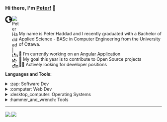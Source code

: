 ### Hi there, I'm [Peter!](https://www.peterhaddad.ca/) 👋
<a href="https://www.peterhaddad.ca/">
    <img align="left" alt="peterhaddad.ca" width="22px" src="https://raw.githubusercontent.com/iconic/open-iconic/master/svg/globe.svg" />
</a>
<a href="https://www.linkedin.com/in/haddadpeter/">
    <img align="left" alt="Peter Haddad | LinkedIn" width="22px" src="https://cdn.jsdelivr.net/npm/simple-icons@v3/icons/linkedin.svg" />
</a>

<br />
<br />

My name is Peter Haddad and I recently graduated with a Bachelor of Applied Science - BASc in Computer Engineering from the University of Ottawa.

- 🔭 I’m currently working on an [Angular Application](https://github.com/phadd062/Angular-Project)
- 🥅 My goal this year is to contribute to Open Source projects
- 👨‍💻 Actively looking for developer positions

**Languages and Tools:**  
<details>
  <summary>:zap: Software Dev</summary>
    <a href="https://www.python.org/">
        <img align="left" alt="Python" width="26px" src="https://raw.githubusercontent.com/github/explore/80688e429a7d4ef2fca1e82350fe8e3517d3494d/topics/python/python.png" />
    </a>
    <a href="https://www.oracle.com/java/">
        <img align="left" alt="Java" width="26px" src="https://image.flaticon.com/icons/svg/226/226777.svg" />
    </a>
    <a href="https://en.wikipedia.org/wiki/C_(programming_language)">
        <img align="left" alt="C" width="26px" src="https://cdn.iconscout.com/icon/free/png-512/c-programming-569564.png" />
    </a>
    <a href="https://git-scm.com/">
        <img align="left" alt="Git" width="26px" src="https://raw.githubusercontent.com/github/explore/80688e429a7d4ef2fca1e82350fe8e3517d3494d/topics/git/git.png" />
    </a>
    <br />
</details>
<details>
  <summary>:computer: Web Dev</summary>
    <a href="https://en.wikipedia.org/wiki/HTML5">
        <img align="left" alt="HTML5" width="26px" src="https://raw.githubusercontent.com/github/explore/80688e429a7d4ef2fca1e82350fe8e3517d3494d/topics/html/html.png" />
    </a>
    <a href="https://en.wikipedia.org/wiki/Cascading_Style_Sheets">
        <img align="left" alt="CSS3" width="26px" src="https://raw.githubusercontent.com/github/explore/80688e429a7d4ef2fca1e82350fe8e3517d3494d/topics/css/css.png" />
    </a>
    <a href="https://www.javascript.com/">
        <img align="left" alt="JavaScript" width="26px" src="https://raw.githubusercontent.com/github/explore/80688e429a7d4ef2fca1e82350fe8e3517d3494d/topics/javascript/javascript.png" />
    </a>
    <a href="https://angular.io/">
        <img align="left" alt="Angular" width="26px" src="https://raw.githubusercontent.com/github/explore/80688e429a7d4ef2fca1e82350fe8e3517d3494d/topics/angular/angular.png" />
    </a>
    <br />
</details>
<details>
  <summary>:desktop_computer: Operating Systems</summary>
    <a href="https://www.linux.org/">
        <img align="left" alt="Linux" width="26px" src="https://raw.githubusercontent.com/github/explore/80688e429a7d4ef2fca1e82350fe8e3517d3494d/topics/linux/linux.png" />
    </a>
    <a href="https://www.microsoft.com/en-ca/windows">
        <img align="left" alt="Windows" width="26px" src="https://upload.wikimedia.org/wikipedia/commons/thumb/5/5f/Windows_logo_-_2012.svg/1200px-Windows_logo_-_2012.svg.png" />
    </a>
    <br />
</details>
<details>
  <summary>:hammer_and_wrench: Tools</summary>
    <a href="https://www.vim.org/">
        <img align="left" alt="Vim" width="26px" src="https://raw.githubusercontent.com/github/explore/80688e429a7d4ef2fca1e82350fe8e3517d3494d/topics/vim/vim.png" />
    </a>
    <a href="https://www.vmware.com/ca.html">
        <img align="left" alt="VMware" width="26px" src="https://vignette.wikia.nocookie.net/logopedia/images/b/b6/VMware_2018.jpg/revision/latest?cb=20190215122949" />
    </a>
    <a href="https://www.latex-project.org/">
        <img align="left" alt="Latex" width="26px" src="https://raw.githubusercontent.com/github/explore/80688e429a7d4ef2fca1e82350fe8e3517d3494d/topics/latex/latex.png" />
    </a>
    <br />
</details>

---

<a href="https://github.com/phadd062?tab=repositories">
  <img align="center" src="https://github-readme-stats.vercel.app/api?username=phadd062&show_icons=true&include_all_commits=true"/>
</a>
<a href="https://github.com/phadd062?tab=repositories">
  <!-- Change the `github-readme-stats.anuraghazra1.vercel.app` to `github-readme-stats.vercel.app`  -->
  <img align="center" src="https://github-readme-stats.vercel.app/api/top-langs/?username=phadd062&layout=compact" />
</a>